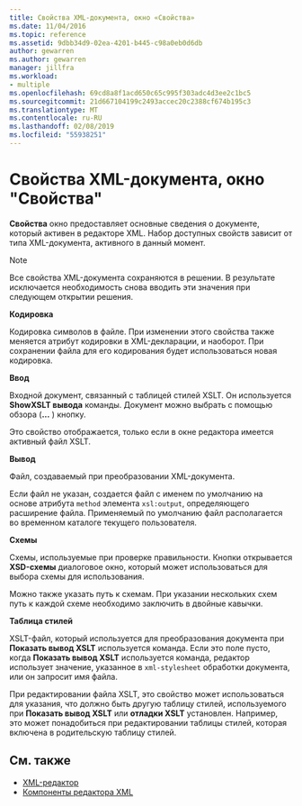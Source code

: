 ```yaml
---
title: Свойства XML-документа, окно «Свойства»
ms.date: 11/04/2016
ms.topic: reference
ms.assetid: 9dbb34d9-02ea-4201-b445-c98a0eb0d6db
author: gewarren
ms.author: gewarren
manager: jillfra
ms.workload:
- multiple
ms.openlocfilehash: 69cd8a8f1acd650c65c995f303adc4d3ee2c1bc5
ms.sourcegitcommit: 21d667104199c2493accec20c2388cf674b195c3
ms.translationtype: MT
ms.contentlocale: ru-RU
ms.lasthandoff: 02/08/2019
ms.locfileid: "55938251"
---
```

# <a name="xml-document-properties-properties-window"></a>Свойства XML-документа, окно "Свойства"

**Свойства** окно предоставляет основные сведения о документе, который активен в редакторе XML. Набор доступных свойств зависит от типа XML-документа, активного в данный момент.

> [!NOTE]
> Все свойства XML-документа сохраняются в решении. В результате исключается необходимость снова вводить эти значения при следующем открытии решения.

 **Кодировка**

 Кодировка символов в файле. При изменении этого свойства также меняется атрибут кодировки в XML-декларации, и наоборот. При сохранении файла для его кодирования будет использоваться новая кодировка.

 **Ввод**

 Входной документ, связанный с таблицей стилей XSLT. Он используется **ShowXSLT вывода** команды. Документ можно выбрать с помощью обзора (**...** ) кнопку.

 Это свойство отображается, только если в окне редактора имеется активный файл XSLT.

 **Вывод**

 Файл, создаваемый при преобразовании XML-документа.

 Если файл не указан, создается файл с именем по умолчанию на основе атрибута `method` элемента `xsl:output`, определяющего расширение файла. Применяемый по умолчанию файл располагается во временном каталоге текущего пользователя.

 **Схемы**

 Схемы, используемые при проверке правильности. Кнопки открывается **XSD-схемы** диалоговое окно, который может использоваться для выбора схемы для использования.

 Можно также указать путь к схемам. При указании нескольких схем путь к каждой схеме необходимо заключить в двойные кавычки.

 **Таблица стилей**

 XSLT-файл, который используется для преобразования документа при **Показать вывод XSLT** используется команда. Если это поле пусто, когда **Показать вывод XSLT** используется команда, редактор использует значение, указанное в `xml-stylesheet` обработки документа, или он запросит имя файла.

 При редактировании файла XSLT, это свойство может использоваться для указания, что должно быть другую таблицу стилей, используемого при **Показать вывод XSLT** или **отладки XSLT** установлен. Например, это может понадобиться при редактировании таблицы стилей, которая включена в родительскую таблицу стилей.

## <a name="see-also"></a>См. также

- [XML-редактор](../xml-tools/xml-editor.md)
- [Компоненты редактора XML](../xml-tools/xml-editor-components.md)